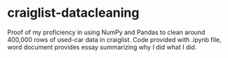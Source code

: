 # craiglist-datacleaning
Proof of my proficiency in using NumPy and Pandas to clean around 400,000 rows of used-car data in craiglist. Code provided with .ipynb file, word document provides essay summarizing why I did what I did.
